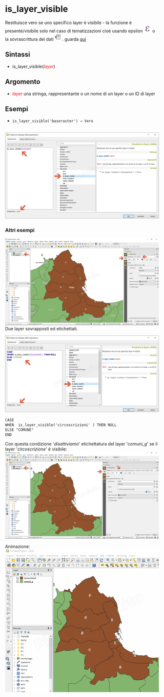 # is_layer_visible

Restituisce vero se uno specifico layer è visibile - la funzione è presente/visibile solo nel caso di tematizzazioni cioè usando epsilon ![](/img/mIconExpression.png) o la sovrascrittura dei dati ![](/img/mIconDataDefine.png). guarda [qui](https://github.com/qgis/QGIS/pull/4045)

## Sintassi

* is_layer_visible(_<span style="color:red;">layer</span>_)

## Argomento

* _<span style="color:red;">layer</span>_ una stringa, rappresentante o un nome di un layer o un ID di layer

## Esempi

* `is_layer_visible('baseraster') → Vero`

![](/img/generale/is_layer_visible1.png)
---
### Altri esempi

![](/img/generale/is_layer_visible3.png)
Due layer sovrapposti ed etichettati.

![](/img/generale/is_layer_visible2.png)

```
CASE 
WHEN  is_layer_visible('circoscrizioni' ) THEN NULL
ELSE "COMUNE" 
END
```
Con questa condizione '_disattiviamo_' etichettatura del layer '_comuni_g_' se il layer '_circoscrizione_' è visibile:
![](/img/generale/is_layer_visible4.png)

Animazione:
![](/img/generale/is_layer_visible5.gif)

